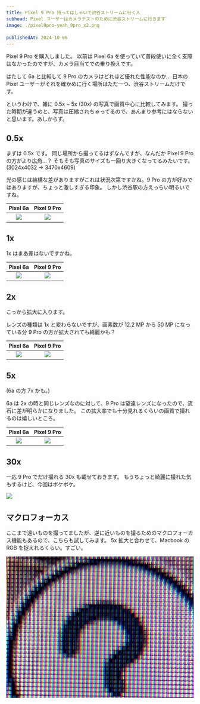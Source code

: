 ```yaml
---
title: Pixel 9 Pro 持ってはしゃいで渋谷ストリームに行く人
subhead: Pixel ユーザーはカメラテストのために渋谷ストリームに行きます
image: ./pixel9pro-yeah_9pro_x2.png

publishedAt: 2024-10-06
---
```


Pixel 9 Pro を購入しました。
以前は Pixel 6a を使っていて普段使いに全く支障はなかったのですが、カメラ目当てでの乗り換えです。

はたして 6a と比較して 9 Pro のカメラはどれほど優れた性能なのか...
日本の Pixel ユーザーがそれを確かめに行く場所はただ一つ、渋谷ストリームだけです。

というわけで、雑に 0.5x ~ 5x (30x) の写真で画質中心に比較してみます。
撮った時期が違うのと、写真は圧縮されちゃってるので、あんまり参考にはならないと思います。あしからず。

## 0.5x

まずは 0.5x です。
同じ場所から撮ってるはずなんですが、なんだか Pixel 9 Pro の方がより広角...？
そもそも写真のサイズも一回り大きくなってるみたいです。(3024x4032 → 3470x4609)

光の感じは結構な差がありますがこれは状況次第ですかね。9 Pro の方が好みではありますが、ちょっと激しすぎる印象。
しかし渋谷駅の方えっらい明るいですね。

|             Pixel 6a              |             Pixel 9 Pro             |
| :-------------------------------: | :---------------------------------: |
| ![](./pixel9pro-yeah_6a_x0_5.png) | ![](./pixel9pro-yeah_9pro_x0_5.png) |

## 1x

1x はまあ差はないですかね。

|            Pixel 6a             |            Pixel 9 Pro            |
| :-----------------------------: | :-------------------------------: |
| ![](./pixel9pro-yeah_6a_x1.png) | ![](./pixel9pro-yeah_9pro_x1.png) |

## 2x

こっから拡大に入ります。

レンズの種類は 1x と変わらないですが、画素数が 12.2 MP から 50 MP になっている分 9 Pro の方が拡大されても綺麗かも？

|            Pixel 6a             |            Pixel 9 Pro            |
| :-----------------------------: | :-------------------------------: |
| ![](./pixel9pro-yeah_6a_x2.png) | ![](./pixel9pro-yeah_9pro_x2.png) |

## 5x

(6a の方 7x かも。)

6a は 2x の時と同じレンズなのに対して、9 Pro は望遠レンズになったので、流石に差が明らかになりました。
この拡大率でも十分見れるくらいの画質で撮れるのは嬉しいところ。

|            Pixel 6a             |            Pixel 9 Pro            |
| :-----------------------------: | :-------------------------------: |
| ![](./pixel9pro-yeah_6a_x5.png) | ![](./pixel9pro-yeah_9pro_x5.png) |

## 30x

一応 9 Pro でだけ撮れる 30x も載せておきます。
もうちょっと綺麗に撮れた気もするけど、今回はボケボケ。

![](./pixel9pro-yeah_9pro_x30.png)

## マクロフォーカス

ここまで遠いものを撮ってましたが、逆に近いものを撮るためのマクロフォーカス機能もあるので、こちらも試してみます。
5x 拡大と合わせて、Macbook の RGB を捉えれるくらい。すごい。

![](./pixel9pro-yeah_macro_focus.jpg)
